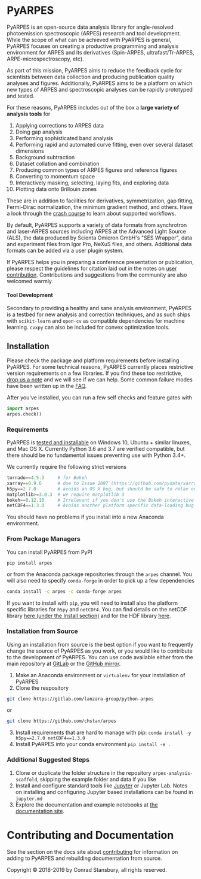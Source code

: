 # PyARPES

PyARPES is an open-source data analysis library for angle-resolved photoemission spectroscopic (ARPES) research 
and tool development. While the scope of what can be achieved with PyARPES is general, PyARPES focuses on creating a 
productive programming and analysis environment for ARPES and its derivatives (Spin-ARPES, ultrafast/Tr-ARPES, 
ARPE-microspectroscopy, etc).

As part of this mission, PyARPES aims to reduce the feedback cycle for scientists between data collection and 
producing publication quality analyses and figures. Additionally, PyARPES aims to be a platform on which new types 
of ARPES and spectroscopic analyses can be rapidly prototyped and tested.

For these reasons, PyARPES includes out of the box a **large variety of analysis tools** for

1. Applying corrections to ARPES data
2. Doing gap analysis
3. Performing sophisticated band analysis
4. Performing rapid and automated curve fitting, even over several dataset dimensions
5. Background subtraction
6. Dataset collation and combination
7. Producing common types of ARPES figures and reference figures
8. Converting to momentum space
9. Interactively masking, selecting, laying fits, and exploring data
10. Plotting data onto Brillouin zones

These are in addition to facilities for derivatives, symmetrization, gap fitting, 
Fermi-Dirac normalization, the minimum gradient method, and others. Have a look
through the [crash course](/how-to) to learn about supported workflows.  

By default, PyARPES supports a variety of data formats from synchrotron and laser-ARPES sources including ARPES at 
the Advanced Light Source (ALS), the data produced by Scienta Omicron GmbH's "SES Wrapper", data and experiment 
files from Igor Pro, NeXuS files, and others. Additional data formats can be added via a user plugin system.

If PyARPES helps you in preparing a conference presentation or publication, please respect the guidelines 
for citation laid out in the notes on [user contribution](/contributing). Contributions and suggestions from the 
community are also welcomed warmly.

#### Tool Development

Secondary to providing a healthy and sane analysis environment, PyARPES is a testbed for new analysis and 
correction techniques, and as such ships with `scikit-learn` and `open-cv` as compatible dependencies for 
machine learning. `cvxpy` can also be included for convex optimization tools.


## Installation

Please check the package and platform requirements before installing PyARPES. For some technical reasons, PyARPES currently
places restrictive version requirements on a few libraries. If you find these too restrictive, 
[drop us a note](mailto:chstansbury+arpes@gmail.com) and we will see if we can help. Some common failure modes have 
been written up in the [FAQ](/faq).

After you've installed, you can run a few self checks and feature gates with

```python
import arpes
arpes.check()
```

### Requirements

PyARPES is [tested and installable](https://dev.azure.com/lanzara-group/PyARPES) on Windows 10, Ubuntu + similar 
linuxes, and Mac OS X. Currently Python 3.6 and 3.7 are verified compatible, but there should be no fundamental issues 
preventing use with Python 3.4+.

We currently require the following strict versions

```python
tornado==4.5.3     # for Bokeh
xarray==0.9.6      # due to Issue 2097 (https://github.com/pydata/xarray/issues/2097)
h5py==2.7.0        # avoids an OS X bug, but should be safe to relax on other systems
matplotlib>=3.0.3  # we require matplotlib 3
bokeh==0.12.10     # Irrelevant if you don't use the Bokeh interactive tools
netCDF4==1.3.0     # Avoids another platform specific data-loading bug
```

You should have no problems if you install into a new Anaconda environment.

### From Package Managers

You can install PyARPES from PyPI

```bash
pip install arpes
```

or from the Anaconda package repositories through the `arpes` channel. You will also need to specify 
`conda-forge` in order to pick up a few dependencies

```bash
conda install -c arpes -c conda-forge arpes
```

If you want to install with `pip`, you will need to install also the platform specific libraries for `h5py` and `netCDF4`.
You can find details on the netCDF library [here (under the Install section)](https://unidata.github.io/netcdf4-python/netCDF4/index.html)
and for the HDF library [here](http://docs.h5py.org/en/latest/build.html).

### Installation from Source

Using an installation from source is the best option if you want to frequently change 
the source of PyARPES as you work, or you would like to contribute to the development 
of PyARPES. You can use code available either from the main repository at 
[GitLab](https://gitlab.com/lanzara-group/python-arpes.git) or the 
[GitHub mirror](https://github.com/chstan/arpes).

1. Make an Anaconda environment or `virtualenv` for your installation of PyARPES
2. Clone the respository

```bash
git clone https://gitlab.com/lanzara-group/python-arpes
```

or 

```bash
git clone https://github.com/chstan/arpes
```

3. Install requirements that are hard to manage with pip: `conda install -y h5py==2.7.0 netCDF4==1.3.0`
4. Install PyARPES into your conda environment `pip install -e .`


### Additional Suggested Steps

1.  Clone or duplicate the folder structure in the repository
    `arpes-analysis-scaffold`, skipping the example folder and data if
    you like
2.  Install and configure standard tools like
    [Jupyter](https://jupyter.org/) or Jupyter Lab. Notes on installing
    and configuring Jupyter based installations can be found in
    `jupyter.md`
3.  Explore the documentation and example notebooks at [the
    documentation site](https://arpes.netlify.com/).

# Contributing and Documentation

See the section on the docs site about
[contributing](https://arpes.netlify.com/#/contributing)
for information on adding to PyARPES and rebuilding documentation from
source.

Copyright © 2018-2019 by Conrad Stansbury, all rights reserved.
